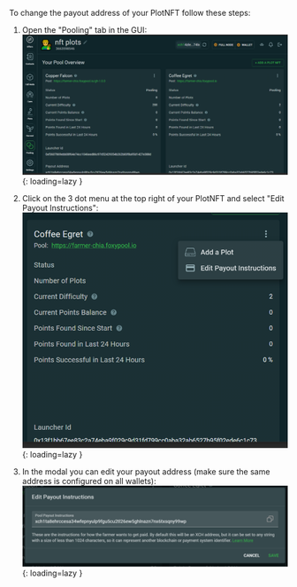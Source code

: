 To change the payout address of your PlotNFT follow these steps:

1. Open the "Pooling" tab in the GUI:
   ![pooling tab](../../assets/img/change-payout-address/pooling-tab.png){: loading=lazy }

2. Click on the 3 dot menu at the top right of your PlotNFT and select "Edit Payout Instructions":
   ![pooling tab menu](../../assets/img/change-payout-address/pooling-tab-menu.png){: loading=lazy }

3. In the modal you can edit your payout address (make sure the same address is configured on all wallets):
   ![change payout addresses](../../assets/img/change-payout-address/edit-payout-instructions.png){: loading=lazy }
